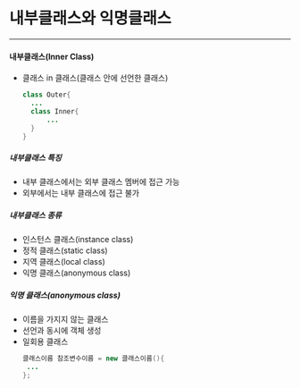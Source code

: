 # 내부클래스와 익명클래스
---
#### 내부클래스(Inner Class)
- 클래스 in 클래스(클래스 안에 선언한 클래스)
  ```java
  class Outer{
    ...
    class Inner{
        ...
    }
  }
  ```
##### 내부클래스 특징
- 내부 클래스에서는 외부 클래스 멤버에 접근 가능
- 외부에서는 내부 클래스에 접근 불가
##### 내부클래스 종류
- 인스턴스 클래스(instance class)
- 정적 클래스(static class)
- 지역 클래스(local class)
- 익명 클래스(anonymous class)

##### 익명 클래스(anonymous class)
- 이름을 가지지 않는 클래스
- 선언과 동시에 객체 생성
- 일회용 클래스
   ```java
  클래스이름 참조변수이름 = new 클래스이름(){
    ...    
  };
  ```
  
